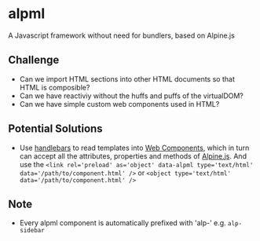 # alpml

A Javascript framework without need for bundlers, based on Alpine.js

## Challenge

- Can we import HTML sections into other HTML documents so that HTML is composible?
- Can we have reactiviy without the huffs and puffs of the virtualDOM?
- Can we have simple custom web components used in HTML?

## Potential Solutions

- Use [handlebars](https://handlebarsjs.com/) to read templates into [Web Components](https://developer.mozilla.org/en-US/docs/Web/API/Web_components), which in turn can accept all the attributes, properties and methods of [Alpine.js](https://alpinejs.dev/). And use the `<link rel='preload' as='object' data-alpml type='text/html' data='/path/to/component.html' />` or `<object type='text/html' data='/path/to/component.html' />`

## Note

- Every alpml component is automatically prefixed with 'alp-' e.g. `alp-sidebar`